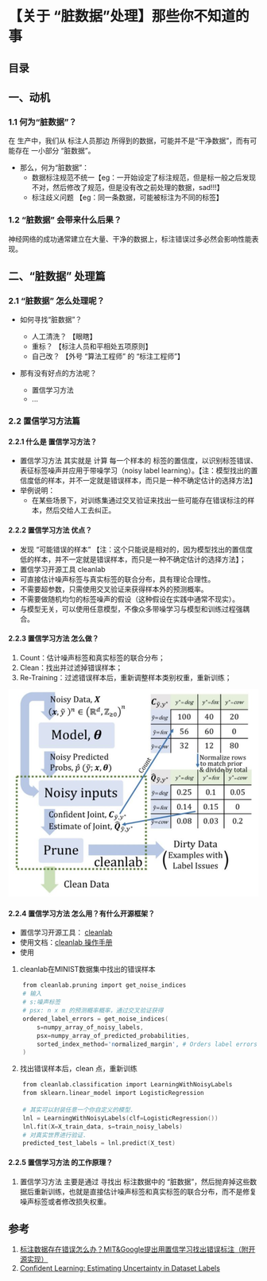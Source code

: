 # 【关于 “脏数据”处理】那些你不知道的事

## 目录



## 一、动机

### 1.1 何为“脏数据”？

在 生产中，我们从 标注人员那边 所得到的数据，可能并不是“干净数据”，而有可能存在 一小部分 “脏数据”。

- 那么，何为“脏数据”：
  - 数据标注规范不统一【eg：一开始设定了标注规范，但是标一般之后发现不对，然后修改了规范，但是没有改之前处理的数据，sad!!!】
  - 标注歧义问题 【eg：同一条数据，可能被标注为不同的标签】

### 1.2 “脏数据” 会带来什么后果？

神经网络的成功通常建立在大量、干净的数据上，标注错误过多必然会影响性能表现。

## 二、“脏数据” 处理篇

### 2.1 “脏数据” 怎么处理呢？

- 如何寻找“脏数据”？
  - 人工清洗？ 【眼瞎】
  - 重标？     【标注人员和平相处五项原则】
  - 自己改？   【外号 “算法工程师” 的 “标注工程师”】

- 那有没有好点的方法呢？
  - 置信学习方法
  - ...

### 2.2 置信学习方法篇

#### 2.2.1 什么是 置信学习方法？

- 置信学习方法 其实就是 计算 每一个样本的 标签的置信度，以识别标签错误、表征标签噪声并应用于带噪学习（noisy label learning）。【注：模型找出的置信度低的样本，并不一定就是错误样本，而只是一种不确定估计的选择方法】
- 举例说明：
  - 在某些场景下，对训练集通过交叉验证来找出一些可能存在错误标注的样本，然后交给人工去纠正。

#### 2.2.2 置信学习方法 优点？

- 发现 “可能错误的样本” 【注：这个只能说是相对的，因为模型找出的置信度低的样本，并不一定就是错误样本，而只是一种不确定估计的选择方法】；
- 置信学习开源工具 cleanlab
- 可直接估计噪声标签与真实标签的联合分布，具有理论合理性。
- 不需要超参数，只需使用交叉验证来获得样本外的预测概率。
- 不需要做随机均匀的标签噪声的假设（这种假设在实践中通常不现实）。
- 与模型无关，可以使用任意模型，不像众多带噪学习与模型和训练过程强耦合。

#### 2.2.3 置信学习方法 怎么做？

1. Count：估计噪声标签和真实标签的联合分布；
2. Clean：找出并过滤掉错误样本；
3. Re-Training：过滤错误样本后，重新调整样本类别权重，重新训练；

![](img/20210122113000.png)

#### 2.2.4 置信学习方法 怎么用？有什么开源框架？

- 置信学习开源工具： [cleanlab](https://github.com/cgnorthcutt/cleanlab) 
- 使用文档：[cleanlab 操作手册](https://l7.curtisnorthcutt.com/cleanlab-python-package)
- 使用

1. cleanlab在MINIST数据集中找出的错误样本
```s
    from cleanlab.pruning import get_noise_indices
    # 输入
    # s:噪声标签
    # psx: n x m 的预测概率概率，通过交叉验证获得
    ordered_label_errors = get_noise_indices(
        s=numpy_array_of_noisy_labels,
        psx=numpy_array_of_predicted_probabilities,
        sorted_index_method='normalized_margin', # Orders label errors
    )
```

2. 找出错误样本后，clean 点，重新训练

```s
    from cleanlab.classification import LearningWithNoisyLabels
    from sklearn.linear_model import LogisticRegression
    ​
    # 其实可以封装任意一个你自定义的模型.
    lnl = LearningWithNoisyLabels(clf=LogisticRegression()) 
    lnl.fit(X=X_train_data, s=train_noisy_labels) 
    # 对真实世界进行验证.
    predicted_test_labels = lnl.predict(X_test)
```

#### 2.2.5 置信学习方法 的工作原理？

1. 置信学习方法 主要是通过 寻找出 标注数据中的 “脏数据”，然后抛弃掉这些数据后重新训练，也就是直接估计噪声标签和真实标签的联合分布，而不是修复噪声标签或者修改损失权重。

## 参考

1. [标注数据存在错误怎么办？MIT&Google提出用置信学习找出错误标注（附开源实现）](https://zhuanlan.zhihu.com/p/146557232)
2. [Confident Learning: Estimating Uncertainty in Dataset Labels](https://arxiv.org/abs/1911.00068)